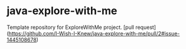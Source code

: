 # java-explore-with-me
Template repository for ExploreWithMe project.
[pull request] (https://github.com/I-Wish-I-Knew/java-explore-with-me/pull/2#issue-1445108678)